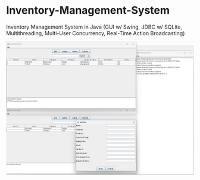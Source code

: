 # Inventory-Management-System
Inventory Management System in Java (GUI w/ Swing, JDBC w/ SQLite, Multithreading, Multi-User Concurrency, Real-Time Action Broadcasting)

![image](Images/ADD-BROADCASTING-DBS.png)
